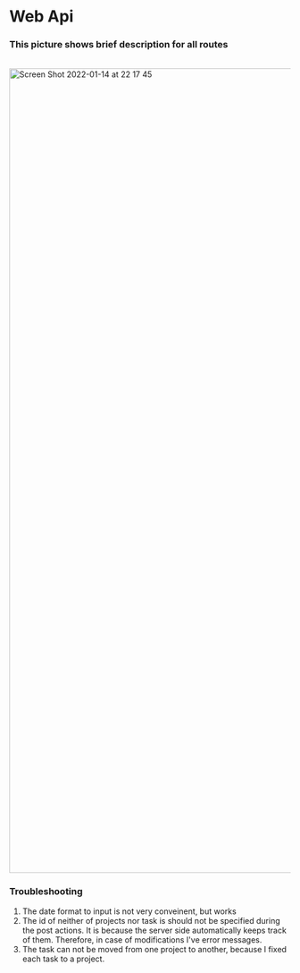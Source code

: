 # Web Api

### This picture shows brief description for all routes
\
<img width="1438" alt="Screen Shot 2022-01-14 at 22 17 45" src="https://user-images.githubusercontent.com/56426592/149550430-3305d8f3-9b90-4c45-a845-489dbcd80bdf.png">

### Troubleshooting
1) The date format to input is not very conveinent, but works
2) The id of neither of projects nor task is should not be specified during the post actions. It is because the server side automatically keeps track of them. Therefore, in case of modifications I've error messages.
3) The task can not be moved from one project to another, because I fixed each task to a project.
